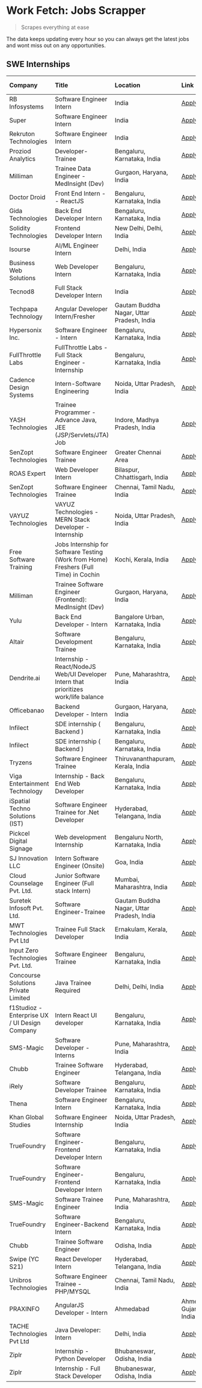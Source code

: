 # Work Fetch: Jobs Scrapper
> Scrapes everything at ease

The data keeps updating every hour so you can always get the latest jobs and wont miss out on any opportunities.

## SWE Internships
<!--START_SECTION:workfetch-->
| Company                                       | Title                                                                                | Location                                  | Link                                                                                                                                                                                                                                                                                                      | Date Posted   |
|:----------------------------------------------|:-------------------------------------------------------------------------------------|:------------------------------------------|:----------------------------------------------------------------------------------------------------------------------------------------------------------------------------------------------------------------------------------------------------------------------------------------------------------|:--------------|
| RB Infosystems                                | Software Engineer Intern                                                             | India                                     | [Apply](https://in.linkedin.com/jobs/view/software-engineer-intern-at-rb-infosystems-3833856489?refId=Bzkhr1OhyAYAel4fKxbS5Q%3D%3D&trackingId=jBQDj1jqSTbAhs3XAiu85Q%3D%3D&position=16&pageNum=3&trk=public_jobs_jserp-result_search-card)                                                                | 2024-02-24    |
| Super                                         | Software Engineer Intern                                                             | India                                     | [Apply](https://in.linkedin.com/jobs/view/software-engineer-intern-at-super-3832648104?refId=vzQhlfjVH%2F6Ru%2BcDyuqf9Q%3D%3D&trackingId=y9BEsW3C1X9RQt4jCAL3nw%3D%3D&position=16&pageNum=0&trk=public_jobs_jserp-result_search-card)                                                                     | 2024-02-23    |
| Rekruton Technologies                         | Software Engineer Intern                                                             | India                                     | [Apply](https://in.linkedin.com/jobs/view/software-engineer-intern-at-rekruton-technologies-3838288724?refId=9s4NTGvkdjEtnMoDGySjNg%3D%3D&trackingId=xB%2FKXJ%2BeW4zeOX%2FjYSgVcw%3D%3D&position=5&pageNum=1&trk=public_jobs_jserp-result_search-card)                                                    | 2024-02-23    |
| Proziod Analytics                             | Developer-Trainee                                                                    | Bengaluru, Karnataka, India               | [Apply](https://in.linkedin.com/jobs/view/developer-trainee-at-proziod-analytics-3838200708?refId=9s4NTGvkdjEtnMoDGySjNg%3D%3D&trackingId=BPeoljd66iW%2FluqTkMBDvw%3D%3D&position=14&pageNum=1&trk=public_jobs_jserp-result_search-card)                                                                  | 2024-02-23    |
| Milliman                                      | Trainee Data Engineer - MedInsight (Dev)                                             | Gurgaon, Haryana, India                   | [Apply](https://in.linkedin.com/jobs/view/trainee-data-engineer-medinsight-dev-at-milliman-3789275187?refId=1sJSaO3Mg67kX4TNWh%2BjOw%3D%3D&trackingId=vp161d59s9aBriHcnC6uQA%3D%3D&position=23&pageNum=2&trk=public_jobs_jserp-result_search-card)                                                        | 2024-02-23    |
| Doctor Droid                                  | Front End Intern -- ReactJS                                                          | Bengaluru, Karnataka, India               | [Apply](https://in.linkedin.com/jobs/view/front-end-intern-reactjs-at-doctor-droid-3837056347?refId=Bzkhr1OhyAYAel4fKxbS5Q%3D%3D&trackingId=p%2FX7ZCDAeCGD5Iv4xRbLuw%3D%3D&position=6&pageNum=3&trk=public_jobs_jserp-result_search-card)                                                                 | 2024-02-23    |
| Gida Technologies                             | Back End Developer Intern                                                            | Bengaluru, Karnataka, India               | [Apply](https://in.linkedin.com/jobs/view/back-end-developer-intern-at-gida-technologies-3836849295?refId=Bzkhr1OhyAYAel4fKxbS5Q%3D%3D&trackingId=D%2F5s88RIRJLJtG2mREUQ9Q%3D%3D&position=15&pageNum=3&trk=public_jobs_jserp-result_search-card)                                                          | 2024-02-23    |
| Solidity Technologies                         | Frontend Developer Intern                                                            | New Delhi, Delhi, India                   | [Apply](https://in.linkedin.com/jobs/view/frontend-developer-intern-at-solidity-technologies-3831583934?refId=9s4NTGvkdjEtnMoDGySjNg%3D%3D&trackingId=JLNr%2BoGYhHRr5EZGYMYZ3g%3D%3D&position=24&pageNum=1&trk=public_jobs_jserp-result_search-card)                                                      | 2024-02-22    |
| Isourse                                       | AI/ML Engineer Intern                                                                | Delhi, India                              | [Apply](https://in.linkedin.com/jobs/view/ai-ml-engineer-intern-at-isourse-3837826475?refId=1sJSaO3Mg67kX4TNWh%2BjOw%3D%3D&trackingId=55P9BMuFCi%2BFjGbwxWsWhg%3D%3D&position=19&pageNum=2&trk=public_jobs_jserp-result_search-card)                                                                      | 2024-02-22    |
| Business Web Solutions                        | Web Developer Intern                                                                 | Bengaluru, Karnataka, India               | [Apply](https://in.linkedin.com/jobs/view/web-developer-intern-at-business-web-solutions-3835789494?refId=vzQhlfjVH%2F6Ru%2BcDyuqf9Q%3D%3D&trackingId=JGGYIsHYWZuaOnnKS9kHvg%3D%3D&position=23&pageNum=0&trk=public_jobs_jserp-result_search-card)                                                        | 2024-02-21    |
| Tecnod8                                       | Full Stack Developer Intern                                                          | India                                     | [Apply](https://in.linkedin.com/jobs/view/full-stack-developer-intern-at-tecnod8-3830985407?refId=1sJSaO3Mg67kX4TNWh%2BjOw%3D%3D&trackingId=J7MHQDnDW6di%2BdTRYoMvSQ%3D%3D&position=8&pageNum=2&trk=public_jobs_jserp-result_search-card)                                                                 | 2024-02-21    |
| Techpapa Technology                           | Angular Developer Intern/Fresher                                                     | Gautam Buddha Nagar, Uttar Pradesh, India | [Apply](https://in.linkedin.com/jobs/view/angular-developer-intern-fresher-at-techpapa-technology-3834305862?refId=9s4NTGvkdjEtnMoDGySjNg%3D%3D&trackingId=NLBa04OLkrTbMa03yV8BZg%3D%3D&position=22&pageNum=1&trk=public_jobs_jserp-result_search-card)                                                   | 2024-02-20    |
| Hypersonix Inc.                               | Software Engineer - Intern                                                           | Bengaluru, Karnataka, India               | [Apply](https://in.linkedin.com/jobs/view/software-engineer-intern-at-hypersonix-inc-3833055982?refId=vzQhlfjVH%2F6Ru%2BcDyuqf9Q%3D%3D&trackingId=VESAZ9U8VFjbSLyZIPPaqw%3D%3D&position=4&pageNum=0&trk=public_jobs_jserp-result_search-card)                                                             | 2024-02-18    |
| FullThrottle Labs                             | FullThrottle Labs - Full Stack Engineer - Internship                                 | Bengaluru, Karnataka, India               | [Apply](https://in.linkedin.com/jobs/view/fullthrottle-labs-full-stack-engineer-internship-at-fullthrottle-labs-3829636016?refId=1sJSaO3Mg67kX4TNWh%2BjOw%3D%3D&trackingId=BUWdIREUUgNv0cHgKmt4%2Fg%3D%3D&position=4&pageNum=2&trk=public_jobs_jserp-result_search-card)                                  | 2024-02-17    |
| Cadence Design Systems                        | Intern-Software Engineering                                                          | Noida, Uttar Pradesh, India               | [Apply](https://in.linkedin.com/jobs/view/intern-software-engineering-at-cadence-design-systems-3794689056?refId=Bzkhr1OhyAYAel4fKxbS5Q%3D%3D&trackingId=EBEKhkzW0O3liZwMwodQkA%3D%3D&position=1&pageNum=3&trk=public_jobs_jserp-result_search-card)                                                      | 2024-02-17    |
| YASH Technologies                             | Trainee Programmer - Advance Java, JEE (JSP/Servlets/JTA) Job                        | Indore, Madhya Pradesh, India             | [Apply](https://in.linkedin.com/jobs/view/trainee-programmer-advance-java-jee-jsp-servlets-jta-job-at-yash-technologies-3811759183?refId=vzQhlfjVH%2F6Ru%2BcDyuqf9Q%3D%3D&trackingId=PpI5awhIIrRiRx8KVqrO5g%3D%3D&position=15&pageNum=0&trk=public_jobs_jserp-result_search-card)                         | 2024-02-13    |
| SenZopt Technologies                          | Software Engineer Trainee                                                            | Greater Chennai Area                      | [Apply](https://in.linkedin.com/jobs/view/software-engineer-trainee-at-senzopt-technologies-3827688781?refId=9s4NTGvkdjEtnMoDGySjNg%3D%3D&trackingId=0bXpMS9AmUrDqohywn3M9g%3D%3D&position=7&pageNum=1&trk=public_jobs_jserp-result_search-card)                                                          | 2024-02-12    |
| ROAS Expert                                   | Web Developer Intern                                                                 | Bilaspur, Chhattisgarh, India             | [Apply](https://in.linkedin.com/jobs/view/web-developer-intern-at-roas-expert-3828189292?refId=9s4NTGvkdjEtnMoDGySjNg%3D%3D&trackingId=Heism2MEXFiP1qcrfoDYTg%3D%3D&position=9&pageNum=1&trk=public_jobs_jserp-result_search-card)                                                                        | 2024-02-12    |
| SenZopt Technologies                          | Software Engineer Trainee                                                            | Chennai, Tamil Nadu, India                | [Apply](https://in.linkedin.com/jobs/view/software-engineer-trainee-at-senzopt-technologies-3827686880?refId=1sJSaO3Mg67kX4TNWh%2BjOw%3D%3D&trackingId=8ZXpjEOtPcOed7etBEw5tg%3D%3D&position=1&pageNum=2&trk=public_jobs_jserp-result_search-card)                                                        | 2024-02-12    |
| VAYUZ Technologies                            | VAYUZ Technologies - MERN Stack Developer - Internship                               | Noida, Uttar Pradesh, India               | [Apply](https://in.linkedin.com/jobs/view/vayuz-technologies-mern-stack-developer-internship-at-vayuz-technologies-3822619356?refId=1sJSaO3Mg67kX4TNWh%2BjOw%3D%3D&trackingId=N%2FLs%2FNxMv9oo7%2B2n1Ejnww%3D%3D&position=9&pageNum=2&trk=public_jobs_jserp-result_search-card)                           | 2024-02-10    |
| Free Software Training                        | Jobs Internship for Software Testing (Work from Home) Freshers (Full Time) in Cochin | Kochi, Kerala, India                      | [Apply](https://in.linkedin.com/jobs/view/jobs-internship-for-software-testing-work-from-home-freshers-full-time-in-cochin-at-free-software-training-3826557030?refId=Bzkhr1OhyAYAel4fKxbS5Q%3D%3D&trackingId=F72WzqrwlonRKOBQVhyTuw%3D%3D&position=8&pageNum=3&trk=public_jobs_jserp-result_search-card) | 2024-02-10    |
| Milliman                                      | Trainee Software Engineer (Frontend): MedInsight (Dev)                               | Gurgaon, Haryana, India                   | [Apply](https://in.linkedin.com/jobs/view/trainee-software-engineer-frontend-medinsight-dev-at-milliman-3792874280?refId=vzQhlfjVH%2F6Ru%2BcDyuqf9Q%3D%3D&trackingId=97IsHWTwknsqDti65WxZew%3D%3D&position=5&pageNum=0&trk=public_jobs_jserp-result_search-card)                                          | 2024-02-09    |
| Yulu                                          | Back End Developer - Intern                                                          | Bangalore Urban, Karnataka, India         | [Apply](https://in.linkedin.com/jobs/view/back-end-developer-intern-at-yulu-3821682220?refId=vzQhlfjVH%2F6Ru%2BcDyuqf9Q%3D%3D&trackingId=TKuHB0rCaQJbC2T03rVbfw%3D%3D&position=9&pageNum=0&trk=public_jobs_jserp-result_search-card)                                                                      | 2024-02-04    |
| Altair                                        | Software Development Trainee                                                         | Bengaluru, Karnataka, India               | [Apply](https://in.linkedin.com/jobs/view/software-development-trainee-at-altair-3817606202?refId=vzQhlfjVH%2F6Ru%2BcDyuqf9Q%3D%3D&trackingId=bTYT%2FgqW38NwlXbdP8Angw%3D%3D&position=14&pageNum=0&trk=public_jobs_jserp-result_search-card)                                                              | 2024-01-31    |
| Dendrite.ai                                   | Internship - React/NodeJS Web/UI Developer Intern that prioritizes work/life balance | Pune, Maharashtra, India                  | [Apply](https://in.linkedin.com/jobs/view/internship-react-nodejs-web-ui-developer-intern-that-prioritizes-work-life-balance-at-dendrite-ai-3818948068?refId=9s4NTGvkdjEtnMoDGySjNg%3D%3D&trackingId=lSOnneIzaXBqZToBwOcx7w%3D%3D&position=2&pageNum=1&trk=public_jobs_jserp-result_search-card)          | 2024-01-31    |
| Officebanao                                   | Backend Developer - Intern                                                           | Gurgaon, Haryana, India                   | [Apply](https://in.linkedin.com/jobs/view/backend-developer-intern-at-officebanao-3814263731?refId=1sJSaO3Mg67kX4TNWh%2BjOw%3D%3D&trackingId=BJhfwiJXY2rzxTTOz0ny9g%3D%3D&position=21&pageNum=2&trk=public_jobs_jserp-result_search-card)                                                                 | 2024-01-31    |
| Infilect                                      | SDE internship ( Backend )                                                           | Bengaluru, Karnataka, India               | [Apply](https://in.linkedin.com/jobs/view/sde-internship-backend-at-infilect-3815120558?refId=vzQhlfjVH%2F6Ru%2BcDyuqf9Q%3D%3D&trackingId=vEq8gcg9aUj1pnMMSQkO6g%3D%3D&position=22&pageNum=0&trk=public_jobs_jserp-result_search-card)                                                                    | 2024-01-25    |
| Infilect                                      | SDE internship ( Backend )                                                           | Bengaluru, Karnataka, India               | [Apply](https://in.linkedin.com/jobs/view/sde-internship-backend-at-infilect-3815120558?refId=1sJSaO3Mg67kX4TNWh%2BjOw%3D%3D&trackingId=YhXDHGt5EiKrkWdLLMRltw%3D%3D&position=12&pageNum=2&trk=public_jobs_jserp-result_search-card)                                                                      | 2024-01-25    |
| Tryzens                                       | Software Engineer Trainee                                                            | Thiruvananthapuram, Kerala, India         | [Apply](https://in.linkedin.com/jobs/view/software-engineer-trainee-at-tryzens-3809363491?refId=1sJSaO3Mg67kX4TNWh%2BjOw%3D%3D&trackingId=GUez5CRlBwRGeOUKXAOcqg%3D%3D&position=3&pageNum=2&trk=public_jobs_jserp-result_search-card)                                                                     | 2024-01-18    |
| Viga Entertainment Technology                 | Internship - Back End Web Developer                                                  | Bengaluru, Karnataka, India               | [Apply](https://in.linkedin.com/jobs/view/internship-back-end-web-developer-at-viga-entertainment-technology-3817712040?refId=Bzkhr1OhyAYAel4fKxbS5Q%3D%3D&trackingId=IQGH3JbjDa1s79FfD4S32g%3D%3D&position=22&pageNum=3&trk=public_jobs_jserp-result_search-card)                                        | 2024-01-17    |
| iSpatial Techno Solutions (IST)               | Software Engineer Trainee for .Net Developer                                         | Hyderabad, Telangana, India               | [Apply](https://in.linkedin.com/jobs/view/software-engineer-trainee-for-net-developer-at-ispatial-techno-solutions-ist-3826984352?refId=Bzkhr1OhyAYAel4fKxbS5Q%3D%3D&trackingId=xfN8YrxARHbcoKbCulxDrA%3D%3D&position=11&pageNum=3&trk=public_jobs_jserp-result_search-card)                              | 2024-01-16    |
| Pickcel Digital Signage                       | Web development Internship                                                           | Bengaluru North, Karnataka, India         | [Apply](https://in.linkedin.com/jobs/view/web-development-internship-at-pickcel-digital-signage-3826062393?refId=1sJSaO3Mg67kX4TNWh%2BjOw%3D%3D&trackingId=L8UFk6k7P%2B%2BFpn1xzzelrw%3D%3D&position=11&pageNum=2&trk=public_jobs_jserp-result_search-card)                                               | 2024-01-15    |
| SJ Innovation LLC                             | Intern Software Engineer (Onsite)                                                    | Goa, India                                | [Apply](https://in.linkedin.com/jobs/view/intern-software-engineer-onsite-at-sj-innovation-llc-3799959011?refId=9s4NTGvkdjEtnMoDGySjNg%3D%3D&trackingId=9KD%2Fk5kW4SOMivqJ%2B3lXKA%3D%3D&position=6&pageNum=1&trk=public_jobs_jserp-result_search-card)                                                   | 2024-01-11    |
| Cloud Counselage Pvt. Ltd.                    | Junior Software Engineer (Full stack Intern)                                         | Mumbai, Maharashtra, India                | [Apply](https://in.linkedin.com/jobs/view/junior-software-engineer-full-stack-intern-at-cloud-counselage-pvt-ltd-3803132814?refId=9s4NTGvkdjEtnMoDGySjNg%3D%3D&trackingId=fQMgdDJwQpYjAJwhoiOMvw%3D%3D&position=16&pageNum=1&trk=public_jobs_jserp-result_search-card)                                    | 2024-01-11    |
| Suretek Infosoft Pvt. Ltd.                    | Software Engineer-Trainee                                                            | Gautam Buddha Nagar, Uttar Pradesh, India | [Apply](https://in.linkedin.com/jobs/view/software-engineer-trainee-at-suretek-infosoft-pvt-ltd-3800934643?refId=vzQhlfjVH%2F6Ru%2BcDyuqf9Q%3D%3D&trackingId=QyMn5Y2wM7IBbQjwVnSClA%3D%3D&position=13&pageNum=0&trk=public_jobs_jserp-result_search-card)                                                 | 2024-01-09    |
| MWT Technologies Pvt Ltd                      | Trainee Full Stack Developer                                                         | Ernakulam, Kerala, India                  | [Apply](https://in.linkedin.com/jobs/view/trainee-full-stack-developer-at-mwt-technologies-pvt-ltd-3800921715?refId=vzQhlfjVH%2F6Ru%2BcDyuqf9Q%3D%3D&trackingId=FZA2dZA2BZxseeqzHN4JcA%3D%3D&position=17&pageNum=0&trk=public_jobs_jserp-result_search-card)                                              | 2024-01-09    |
| Input Zero Technologies Pvt. Ltd.             | Software Engineer Trainee                                                            | Bengaluru, Karnataka, India               | [Apply](https://in.linkedin.com/jobs/view/software-engineer-trainee-at-input-zero-technologies-pvt-ltd-3800927643?refId=vzQhlfjVH%2F6Ru%2BcDyuqf9Q%3D%3D&trackingId=D1wXr0rBsVuu4RENrhTDJg%3D%3D&position=25&pageNum=0&trk=public_jobs_jserp-result_search-card)                                          | 2024-01-09    |
| Concourse Solutions Private Limited           | Java Trainee Required                                                                | Delhi, Delhi, India                       | [Apply](https://in.linkedin.com/jobs/view/java-trainee-required-at-concourse-solutions-private-limited-3800941190?refId=Bzkhr1OhyAYAel4fKxbS5Q%3D%3D&trackingId=Wp1%2FYjgGsWrbk3JhhIJONw%3D%3D&position=17&pageNum=3&trk=public_jobs_jserp-result_search-card)                                            | 2024-01-09    |
| f1Studioz - Enterprise UX / UI Design Company | Intern React UI developer                                                            | Bengaluru, Karnataka, India               | [Apply](https://in.linkedin.com/jobs/view/intern-react-ui-developer-at-f1studioz-enterprise-ux-ui-design-company-3796354738?refId=vzQhlfjVH%2F6Ru%2BcDyuqf9Q%3D%3D&trackingId=ywo%2ByofuYgd9XYDC6BQCVw%3D%3D&position=6&pageNum=0&trk=public_jobs_jserp-result_search-card)                               | 2024-01-08    |
| SMS-Magic                                     | Software Developer -Interns                                                          | Pune, Maharashtra, India                  | [Apply](https://in.linkedin.com/jobs/view/software-developer-interns-at-sms-magic-3799485343?refId=9s4NTGvkdjEtnMoDGySjNg%3D%3D&trackingId=dyK%2B%2FfEazns8xel7X7si2g%3D%3D&position=17&pageNum=1&trk=public_jobs_jserp-result_search-card)                                                               | 2024-01-05    |
| Chubb                                         | Trainee Software Engineer                                                            | Hyderabad, Telangana, India               | [Apply](https://in.linkedin.com/jobs/view/trainee-software-engineer-at-chubb-3811550279?refId=Bzkhr1OhyAYAel4fKxbS5Q%3D%3D&trackingId=3BB6Ou%2BEbV2e6ytZr12vuw%3D%3D&position=19&pageNum=3&trk=public_jobs_jserp-result_search-card)                                                                      | 2023-12-28    |
| iRely                                         | Software Developer Trainee                                                           | Bengaluru, Karnataka, India               | [Apply](https://in.linkedin.com/jobs/view/software-developer-trainee-at-irely-3801577534?refId=vzQhlfjVH%2F6Ru%2BcDyuqf9Q%3D%3D&trackingId=gMh%2BUPSBfxM1c1QuasD9DQ%3D%3D&position=10&pageNum=0&trk=public_jobs_jserp-result_search-card)                                                                 | 2023-12-22    |
| Thena                                         | Software Engineer Intern                                                             | Bengaluru, Karnataka, India               | [Apply](https://in.linkedin.com/jobs/view/software-engineer-intern-at-thena-3778731751?refId=vzQhlfjVH%2F6Ru%2BcDyuqf9Q%3D%3D&trackingId=4cQqouBu7LV9%2F6kse6nG%2BQ%3D%3D&position=19&pageNum=0&trk=public_jobs_jserp-result_search-card)                                                                 | 2023-12-05    |
| Khan Global Studies                           | Software Engineer Internship                                                         | Noida, Uttar Pradesh, India               | [Apply](https://in.linkedin.com/jobs/view/software-engineer-internship-at-khan-global-studies-3766942197?refId=9s4NTGvkdjEtnMoDGySjNg%3D%3D&trackingId=%2Bu5IBQfiIC6KJ9uXttWjAA%3D%3D&position=23&pageNum=1&trk=public_jobs_jserp-result_search-card)                                                     | 2023-11-27    |
| TrueFoundry                                   | Software Engineer- Frontend Developer Intern                                         | Bengaluru, Karnataka, India               | [Apply](https://in.linkedin.com/jobs/view/software-engineer-frontend-developer-intern-at-truefoundry-3790095058?refId=vzQhlfjVH%2F6Ru%2BcDyuqf9Q%3D%3D&trackingId=dWDSRzxPCsvjXryHGlXW1g%3D%3D&position=11&pageNum=0&trk=public_jobs_jserp-result_search-card)                                            | 2023-11-24    |
| TrueFoundry                                   | Software Engineer- Frontend Developer Intern                                         | Bengaluru, Karnataka, India               | [Apply](https://in.linkedin.com/jobs/view/software-engineer-frontend-developer-intern-at-truefoundry-3790095058?refId=9s4NTGvkdjEtnMoDGySjNg%3D%3D&trackingId=umWnt4z358Bgp%2BZBiQRXaw%3D%3D&position=1&pageNum=1&trk=public_jobs_jserp-result_search-card)                                               | 2023-11-24    |
| SMS-Magic                                     | Software Trainee Engineer                                                            | Pune, Maharashtra, India                  | [Apply](https://in.linkedin.com/jobs/view/software-trainee-engineer-at-sms-magic-3761409781?refId=vzQhlfjVH%2F6Ru%2BcDyuqf9Q%3D%3D&trackingId=xcPiSuwlzWgevroJglYVZw%3D%3D&position=24&pageNum=0&trk=public_jobs_jserp-result_search-card)                                                                | 2023-11-16    |
| TrueFoundry                                   | Software Engineer-Backend Intern                                                     | Bengaluru, Karnataka, India               | [Apply](https://in.linkedin.com/jobs/view/software-engineer-backend-intern-at-truefoundry-3779508170?refId=9s4NTGvkdjEtnMoDGySjNg%3D%3D&trackingId=QGMO98gS9WcHqB%2BVJKESfg%3D%3D&position=10&pageNum=1&trk=public_jobs_jserp-result_search-card)                                                         | 2023-11-10    |
| Chubb                                         | Trainee Software Engineer                                                            | Odisha, India                             | [Apply](https://in.linkedin.com/jobs/view/trainee-software-engineer-at-chubb-3756335100?refId=Bzkhr1OhyAYAel4fKxbS5Q%3D%3D&trackingId=EIrTrKuQLUQab5i%2ByF2BwA%3D%3D&position=13&pageNum=3&trk=public_jobs_jserp-result_search-card)                                                                      | 2023-11-02    |
| Swipe (YC S21)                                | React Developer Intern                                                               | Hyderabad, Telangana, India               | [Apply](https://in.linkedin.com/jobs/view/react-developer-intern-at-swipe-yc-s21-3737600089?refId=vzQhlfjVH%2F6Ru%2BcDyuqf9Q%3D%3D&trackingId=vG8qm4yNhfmUEfuZPRrqGQ%3D%3D&position=12&pageNum=0&trk=public_jobs_jserp-result_search-card)                                                                | 2023-10-13    |
| Unibros Technologies                          | Software Engineer Trainee - PHP/MYSQL                                                | Chennai, Tamil Nadu, India                | [Apply](https://in.linkedin.com/jobs/view/software-engineer-trainee-php-mysql-at-unibros-technologies-3656599241?refId=9s4NTGvkdjEtnMoDGySjNg%3D%3D&trackingId=Hu8s3ih27TgfYZnK%2FFkoLQ%3D%3D&position=8&pageNum=1&trk=public_jobs_jserp-result_search-card)                                              | 2023-06-12    |
| PRAXINFO                                      | AngularJS Developer - Intern | Ahmedabad                                             | Ahmedabad, Gujarat, India                 | [Apply](https://in.linkedin.com/jobs/view/angularjs-developer-intern-ahmedabad-at-praxinfo-3656594961?refId=Bzkhr1OhyAYAel4fKxbS5Q%3D%3D&trackingId=HgXZPbXxW60HNEg70O4EAA%3D%3D&position=12&pageNum=3&trk=public_jobs_jserp-result_search-card)                                                          | 2023-06-12    |
| TACHE Technologies Pvt Ltd                    | Java Developer: Intern                                                               | Delhi, India                              | [Apply](https://in.linkedin.com/jobs/view/java-developer-intern-at-tache-technologies-pvt-ltd-3627622735?refId=Bzkhr1OhyAYAel4fKxbS5Q%3D%3D&trackingId=A7vE4%2BCBBuMJMe3yffw7uA%3D%3D&position=2&pageNum=3&trk=public_jobs_jserp-result_search-card)                                                      | 2023-06-06    |
| Ziplr                                         | Internship - Python Developer                                                        | Bhubaneswar, Odisha, India                | [Apply](https://in.linkedin.com/jobs/view/internship-python-developer-at-ziplr-3645677592?refId=1sJSaO3Mg67kX4TNWh%2BjOw%3D%3D&trackingId=9lobsU7RRt%2Fzfhm0IU2jkg%3D%3D&position=18&pageNum=2&trk=public_jobs_jserp-result_search-card)                                                                  | 2023-06-02    |
| Ziplr                                         | Internship - Full Stack Developer                                                    | Bhubaneswar, Odisha, India                | [Apply](https://in.linkedin.com/jobs/view/internship-full-stack-developer-at-ziplr-3645675705?refId=Bzkhr1OhyAYAel4fKxbS5Q%3D%3D&trackingId=0VQcC%2BgpQ%2B23Jb8ylg%2F9kA%3D%3D&position=7&pageNum=3&trk=public_jobs_jserp-result_search-card)                                                             | 2023-06-02    |
<!--END_SECTION:workfetch-->

